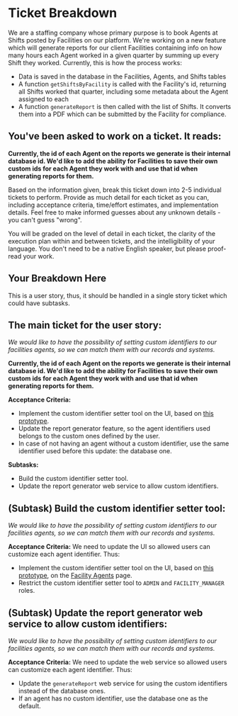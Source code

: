 # Ticket Breakdown

We are a staffing company whose primary purpose is to book Agents at Shifts posted by Facilities on our platform. We're working on a new feature which will generate reports for our client Facilities containing info on how many hours each Agent worked in a given quarter by summing up every Shift they worked. Currently, this is how the process works:

- Data is saved in the database in the Facilities, Agents, and Shifts tables
- A function `getShiftsByFacility` is called with the Facility's id, returning all Shifts worked that quarter, including some metadata about the Agent assigned to each
- A function `generateReport` is then called with the list of Shifts. It converts them into a PDF which can be submitted by the Facility for compliance.

## You've been asked to work on a ticket. It reads:

**Currently, the id of each Agent on the reports we generate is their internal database id. We'd like to add the ability for Facilities to save their own custom ids for each Agent they work with and use that id when generating reports for them.**

Based on the information given, break this ticket down into 2-5 individual tickets to perform. Provide as much detail for each ticket as you can, including acceptance criteria, time/effort estimates, and implementation details. Feel free to make informed guesses about any unknown details - you can't guess "wrong".

You will be graded on the level of detail in each ticket, the clarity of the execution plan within and between tickets, and the intelligibility of your language. You don't need to be a native English speaker, but please proof-read your work.

## Your Breakdown Here

This is a user story, thus, it should be handled in a single story ticket which could have subtasks.

## The main ticket for the user story:

_We would like to have the possibility of setting custom identifiers to our facilities agents, so we can match them with our records and systems._

**Currently, the id of each Agent on the reports we generate is their internal database id. We'd like to add the ability for Facilities to save their own custom ids for each Agent they work with and use that id when generating reports for them.**

**Acceptance Criteria:**

- Implement the custom identifier setter tool on the UI, based on [this prototype](https://www.sketch.com/s/XXXXXXX-caff-4673-84a1-d1082c6a14d4/a/1Kwj1yk).
- Update the report generator feature, so the agent identifiers used belongs to the custom ones defined by the user.
- In case of not having an agent without a custom identifier, use the same identifier used before this update: the database one.

**Subtasks:**

- Build the custom identifier setter tool.
- Update the report generator web service to allow custom identifiers.

## (Subtask) Build the custom identifier setter tool:

_We would like to have the possibility of setting custom identifiers to our facilities agents, so we can match them with our records and systems._

**Acceptance Criteria:**
We need to update the UI so allowed users can customize each agent identifier. Thus:

- Implement the custom identifier setter tool on the UI, based on [this prototype](https://www.sketch.com/s/XXXXXXX-caff-4673-84a1-d1082c6a14d4/a/1Kwj1yk), on the [Facility Agents](https://google.com) page.
- Restrict the custom identifier setter tool to `ADMIN` and `FACILITY_MANAGER` roles.

## (Subtask) Update the report generator web service to allow custom identifiers:

_We would like to have the possibility of setting custom identifiers to our facilities agents, so we can match them with our records and systems._

**Acceptance Criteria:**
We need to update the web service so allowed users can customize each agent identifier. Thus:

- Update the `generateReport` web service for using the custom identifiers instead of the database ones.
- If an agent has no custom identifier, use the database one as the default.
